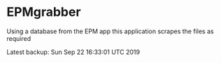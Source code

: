 # EPMgrabber
Using a database from the EPM app this application scrapes the files as required


Latest backup: Sun Sep 22 16:33:01 UTC 2019
